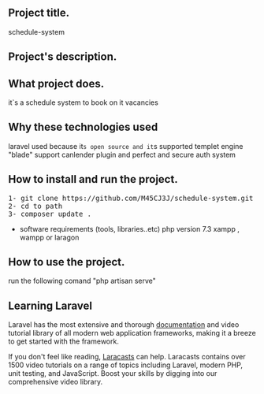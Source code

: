 ## Project title.
schedule-system

## Project's description.

## What project does.
it`s a schedule system to book on it vacancies 

## Why these technologies used 
laravel used because it`s open source and it`s supported templet engine "blade" support canlender plugin and perfect and secure auth system

## How to install and run the project.
<pre>
1- git clone https://github.com/M45CJ3J/schedule-system.git 
2- cd to path 
3- composer update .
</pre>
- software requirements (tools, libraries..etc)
php version 7.3
xampp , wampp or laragon

## How to use the project.
run the following comand "php artisan serve"

## Learning Laravel
Laravel has the most extensive and thorough [documentation](https://laravel.com/docs) and video tutorial library of all modern web application frameworks, making it a breeze to get started with the framework.

If you don't feel like reading, [Laracasts](https://laracasts.com) can help. Laracasts contains over 1500 video tutorials on a range of topics including Laravel, modern PHP, unit testing, and JavaScript. Boost your skills by digging into our comprehensive video library.
